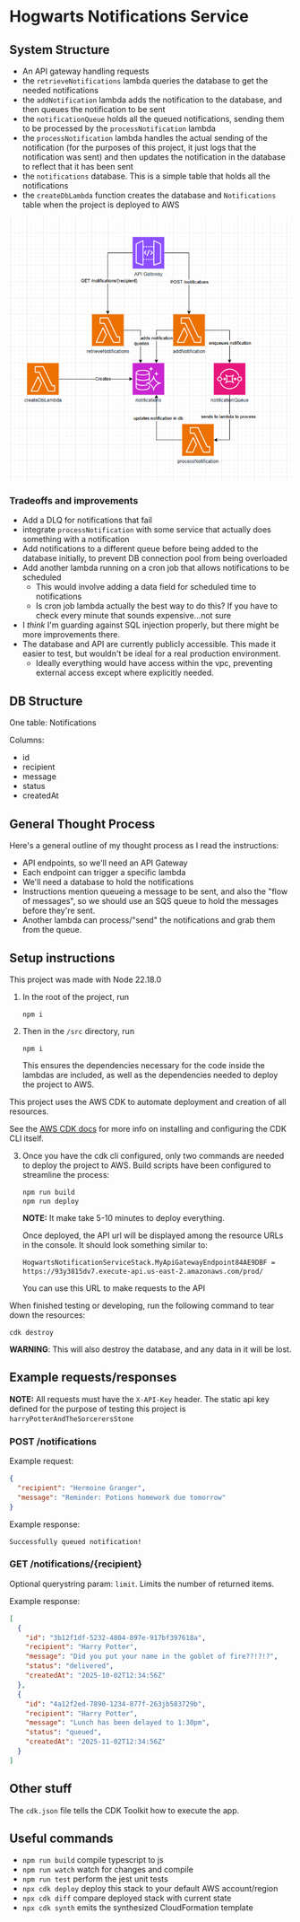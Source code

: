 # Hogwarts Notifications Service

## System Structure

- An API gateway handling requests
- the `retrieveNotifications` lambda queries the database to get the needed notifications
- the `addNotification` lambda adds the notification to the database, and then queues the notification to be sent
- the `notificationQueue` holds all the queued notifications, sending them to be processed by the `processNotification` lambda
- the `processNotification` lambda handles the actual sending of the notification (for the purposes of this project, it just logs that the notification was sent) and then updates the notification in the database to reflect that it has been sent
- the `notifications` database. This is a simple table that holds all the notifications
- the `createDbLambda` function creates the database and `Notifications` table when the project is deployed to AWS

![diagram](./hogwarts-api-structure.png)

### Tradeoffs and improvements

- Add a DLQ for notifications that fail
- integrate `processNotification` with some service that actually does something with a notification
- Add notifications to a different queue before being added to the database initially, to prevent DB connection pool from being overloaded
- Add another lambda running on a cron job that allows notifications to be scheduled
  - This would involve adding a data field for scheduled time to notifications
  - Is cron job lambda actually the best way to do this? If you have to check every minute that sounds expensive...not sure
- I _think_ I'm guarding against SQL injection properly, but there might be more improvements there.
- The database and API are currently publicly accessible. This made it easier to test, but wouldn't be ideal for a real production environment.
  - Ideally everything would have access within the vpc, preventing external access except where explicitly needed.

## DB Structure

One table: Notifications

Columns:

- id
- recipient
- message
- status
- createdAt

## General Thought Process

Here's a general outline of my thought process as I read the instructions:

- API endpoints, so we'll need an API Gateway
- Each endpoint can trigger a specific lambda
- We'll need a database to hold the notifications
- Instructions mention queueing a message to be sent, and also the "flow of messages", so we should use an SQS queue to hold the messages before they're sent.
- Another lambda can process/"send" the notifications and grab them from the queue.

## Setup instructions

This project was made with Node 22.18.0

1. In the root of the project, run

   ```
   npm i
   ```

2. Then in the `/src` directory, run

   ```
   npm i
   ```

   This ensures the dependencies necessary for the code inside the lambdas are included, as well as the dependencies needed to deploy the project to AWS.

This project uses the AWS CDK to automate deployment and creation of all resources.

See the [AWS CDK docs](https://docs.aws.amazon.com/cdk/v2/guide/getting-started.html) for more info on installing and configuring the CDK CLI itself.

3. Once you have the cdk cli configured, only two commands are needed to deploy the project to AWS. Build scripts have been configured to streamline the process:

   ```
   npm run build
   npm run deploy
   ```

   **NOTE:** It make take 5-10 minutes to deploy everything.

   Once deployed, the API url will be displayed among the resource URLs in the console. It should look something similar to:

   ```
   HogwartsNotificationServiceStack.MyApiGatewayEndpoint84AE9DBF = https://93y3815dv7.execute-api.us-east-2.amazonaws.com/prod/
   ```

   You can use this URL to make requests to the API

When finished testing or developing, run the following command to tear down the resources:

```
cdk destroy
```

**WARNING**: This will also destroy the database, and any data in it will be lost.

## Example requests/responses

**NOTE:** All requests must have the `X-API-Key` header. The static api key defined for the purpose of testing this project is `harryPotterAndTheSorcerersStone`

### POST /notifications

Example request:

```json
{
  "recipient": "Hermoine Granger",
  "message": "Reminder: Potions homework due tomorrow"
}
```

Example response:

```
Successfully queued notification!
```

### GET /notifications/{recipient}

Optional querystring param: `limit`. Limits the number of returned items.

Example response:

```json
[
  {
    "id": "3b12f1df-5232-4804-897e-917bf397618a",
    "recipient": "Harry Potter",
    "message": "Did you put your name in the goblet of fire??!?!?",
    "status": "delivered",
    "createdAt": "2025-10-02T12:34:56Z"
  },
  {
    "id": "4a12f2ed-7890-1234-877f-263jb583729b",
    "recipient": "Harry Potter",
    "message": "Lunch has been delayed to 1:30pm",
    "status": "queued",
    "createdAt": "2025-11-02T12:34:56Z"
  }
]
```

## Other stuff

The `cdk.json` file tells the CDK Toolkit how to execute the app.

## Useful commands

- `npm run build` compile typescript to js
- `npm run watch` watch for changes and compile
- `npm run test` perform the jest unit tests
- `npx cdk deploy` deploy this stack to your default AWS account/region
- `npx cdk diff` compare deployed stack with current state
- `npx cdk synth` emits the synthesized CloudFormation template

